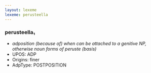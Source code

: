 ```yaml
---
layout: lexeme
lexeme: perusteella
---
```


###  perusteella₁

* _adposition (because of) when can be attached to a genitive NP, otherwise noun forms of *peruste* (basis)_
* UPOS:  ADP
* Origins: finer 
* AdpType:  POSTPOSITION

